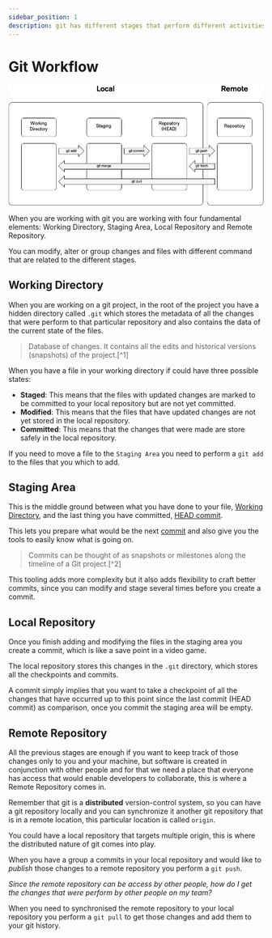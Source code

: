 ```yaml
---
sidebar_position: 1
description: git has different stages that perform different activities
---
```


# Git Workflow

![Git Workflow](./images/git_workflow_diagram.png)

When you are working with git you are working with four fundamental elements: Working Directory, Staging Area, Local Repository and Remote Repository.

You can modify, alter or group changes and files with different command that are related to the different stages.

## Working Directory

When you are working on a git project, in the root of the project you have a hidden directory called `.git` which stores the metadata of all the changes that were perform to that particular repository and also contains the data of the current state of the files.

> Database of changes. It contains all the edits and historical versions (snapshots) of the project.[^1]

When you have a file in your working directory if could have three possible states:

- **Staged**: This means that the files with updated changes are marked to be committed to your local repository but are not yet committed.
- **Modified**: This means that the files that have updated changes are not yet stored in the local repository.
- **Committed**: This means that the changes that were made are store safely in the local repository.

If you need to move a file to the `Staging Area` you need to perform a `git add` to the files that you which to add.

## Staging Area

This is the middle ground between what you have done to your file, [Working Directory](#working-directory), and the last thing you have committed, [HEAD commit](https://initialcommit.com/blog/what-is-git-head).

This lets you prepare what would be the next [commit](https://www.atlassian.com/git/tutorials/saving-changes/git-commit) and also give you the tools to easily know what is going on.

> Commits can be thought of as snapshots or milestones along the timeline of a Git project.[^2]

This tooling adds more complexity but it also adds flexibility to craft better commits, since you can modify and stage several times before you create a commit.

## Local Repository

Once you finish adding and modifying the files in the staging area you create a commit, which is like a save point in a video game.

The local repository stores this changes in the `.git` directory, which stores all the checkpoints and commits.

A commit simply implies that you want to take a checkpoint of all the changes that have occurred up to this point since the last commit (HEAD commit) as comparison, once you commit the staging area will be empty.

## Remote Repository

All the previous stages are enough if you want to keep track of those changes only to you and your machine, but software is created in conjunction with other people and for that we need a place that everyone has access that would enable developers to collaborate, this is where a Remote Repository comes in.

Remember that git is a **distributed** version-control system, so you can have a git repository locally and you can synchronize it another git repository that is in a remote location, this particular location is called `origin`.

You could have a local repository that targets multiple origin, this is where the distributed nature of git comes into play.

When you have a group a commits in your local repository and would like to _publish_ those changes to a remote repository you perform a `git push`.

_Since the remote repository can be access by other people, how do I get the changes that were perform by other people on my team?_

When you need to synchronised the remote repository to your local repository you perform a `git pull` to get those changes and add them to your git history.
